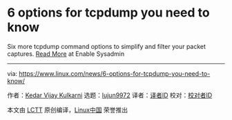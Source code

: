 [#]: subject: (6 options for tcpdump you need to know)
[#]: via: (https://www.linux.com/news/6-options-for-tcpdump-you-need-to-know/)
[#]: author: (Kedar Vijay Kulkarni https://www.redhat.com/sysadmin/tcpdump-part-2)
[#]: collector: (lujun9972)
[#]: translator: ( )
[#]: reviewer: ( )
[#]: publisher: ( )
[#]: url: ( )

6 options for tcpdump you need to know
======

Six more tcpdump command options to simplify and filter your packet captures.
[Read More][1] at Enable Sysadmin

--------------------------------------------------------------------------------

via: https://www.linux.com/news/6-options-for-tcpdump-you-need-to-know/

作者：[Kedar Vijay Kulkarni][a]
选题：[lujun9972][b]
译者：[译者ID](https://github.com/译者ID)
校对：[校对者ID](https://github.com/校对者ID)

本文由 [LCTT](https://github.com/LCTT/TranslateProject) 原创编译，[Linux中国](https://linux.cn/) 荣誉推出

[a]: https://www.redhat.com/sysadmin/tcpdump-part-2
[b]: https://github.com/lujun9972
[1]: https://www.redhat.com/sysadmin/tcpdump-part-2
